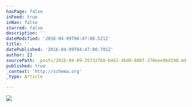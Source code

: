 ```yaml
---
hasPage: false
inFeed: true
inNav: false
starred: false
description: ''
dateModified: '2016-04-09T04:47:00.521Z'
title: ''
datePublished: '2016-04-09T04:47:00.791Z'
author: []
sourcePath: _posts/2016-04-09-35732768-b462-4bd0-886f-270eee9bd290.md
published: true
_context: 'http://schema.org'
_type: Article

---
```

![](https://the-grid-user-content.s3-us-west-2.amazonaws.com/64f24dfd-e409-4de5-bcfc-140bfa8544bb.jpg)